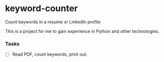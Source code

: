 # keyword-counter
Count keywords in a resume or LinkedIn profile

This is a project for me to gain experience in Python and other technologies.

### Tasks
- [ ] Read PDF, count keywords, print out.
